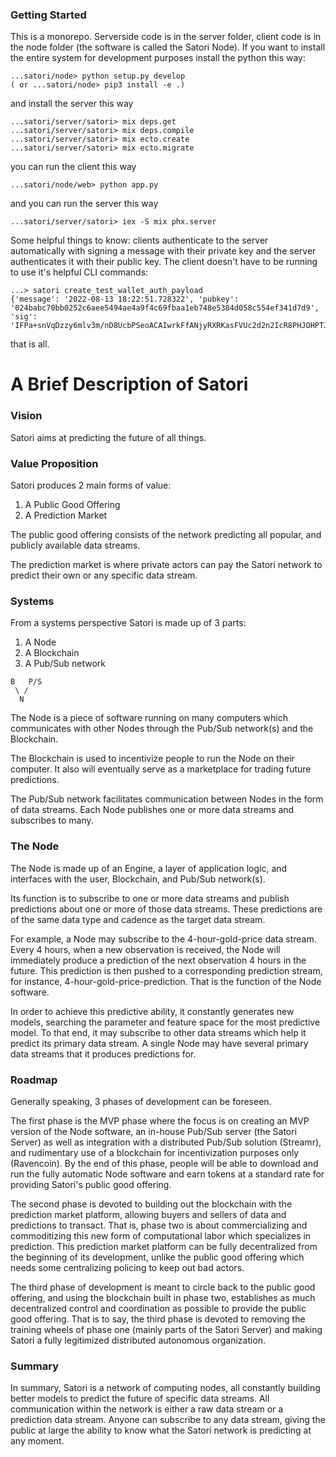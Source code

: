 ### Getting Started

This is a monorepo. Serverside code is in the server folder, client code is in the node folder (the software is called the Satori Node). If you want to install the entire system for development purposes install the python this way:

```
...satori/node> python setup.py develop
( or ...satori/node> pip3 install -e .)
```

and install the server this way
```
...satori/server/satori> mix deps.get
...satori/server/satori> mix deps.compile
...satori/server/satori> mix ecto.create
...satori/server/satori> mix ecto.migrate
```

you can run the client this way
```
...satori/node/web> python app.py
```

and you can run the server this way
```
...satori/server/satori> iex -S mix phx.server
```

Some helpful things to know: clients authenticate to the server automatically with signing a message with their private key and the server authenticates it with their public key. The client doesn't have to be running to use it's helpful CLI commands: 

```
...> satori create_test_wallet_auth_payload
{'message': '2022-08-13 18:22:51.728322', 'pubkey': '024babc70bb0252c6aee5494ae4a9f4c69fbaa1eb748e5384d058c554ef341d7d9', 'sig': 'IFPa+snVqDzzy6mlv3m/nD8UcbPSeoACAIwrkFfANjyRXRKasFVUc2d2n2IcR8PHJOHPTJ8bbBdM1xZvIWJYLsg='}
```

that is all.

# A Brief Description of Satori

### Vision

Satori aims at predicting the future of all things.

### Value Proposition

Satori produces 2 main forms of value: 
1. A Public Good Offering
2. A Prediction Market

The public good offering consists of the network predicting all popular, and publicly available data streams.

The prediction market is where private actors can pay the Satori network to predict their own or any specific data stream.

### Systems

From a systems perspective Satori is made up of 3 parts: 
1. A Node
2. A Blockchain
3. A Pub/Sub network

```
B   P/S
 \ /
  N
```

The Node is a piece of software running on many computers which communicates with other Nodes through the Pub/Sub network(s) and the Blockchain.

The Blockchain is used to incentivize people to run the Node on their computer. It also will eventually serve as a marketplace for trading future predictions.

The Pub/Sub network facilitates communication between Nodes in the form of data streams. Each Node publishes one or more data streams and subscribes to many.

### The Node

The Node is made up of an Engine, a layer of application logic, and interfaces with the user, Blockchain, and Pub/Sub network(s).

Its function is to subscribe to one or more data streams and publish predictions about one or more of those data streams. These predictions are of the same data type and cadence as the target data stream.

For example, a Node may subscribe to the 4-hour-gold-price data stream. Every 4 hours, when a new observation is received, the Node will immediately produce a prediction of the next observation 4 hours in the future. This prediction is then pushed to a corresponding prediction stream, for instance, 4-hour-gold-price-prediction. That is the function of the Node software.

In order to achieve this predictive ability, it constantly generates new models, searching the parameter and feature space for the most predictive model. To that end, it may subscribe to other data streams which help it predict its primary data stream. A single Node may have several primary data streams that it produces predictions for.

### Roadmap

Generally speaking, 3 phases of development can be foreseen.

The first phase is the MVP phase where the focus is on creating an MVP version of the Node software, an in-house Pub/Sub server (the Satori Server) as well as integration with a distributed Pub/Sub solution (Streamr), and rudimentary use of a blockchain for incentivization purposes only (Ravencoin). By the end of this phase, people will be able to download and run the fully automatic Node software and earn tokens at a standard rate for providing Satori's public good offering.

The second phase is devoted to building out the blockchain with the prediction market platform, allowing buyers and sellers of data and predictions to transact. That is, phase two is about commercializing and commoditizing this new form of computational labor which specializes in prediction. This prediction market platform can be fully decentralized from the beginning of its development, unlike the public good offering which needs some centralizing policing to keep out bad actors.

The third phase of development is meant to circle back to the public good offering, and using the blockchain built in phase two, establishes as much decentralized control and coordination as possible to provide the public good offering. That is to say, the third phase is devoted to removing the training wheels of phase one (mainly parts of the Satori Server) and making Satori a fully legitimized distributed autonomous organization.

### Summary

In summary, Satori is a network of computing nodes, all constantly building better models to predict the future of specific data streams. All communication within the network is either a raw data stream or a prediction data stream. Anyone can subscribe to any data stream, giving the public at large the ability to know what the Satori network is predicting at any moment.
